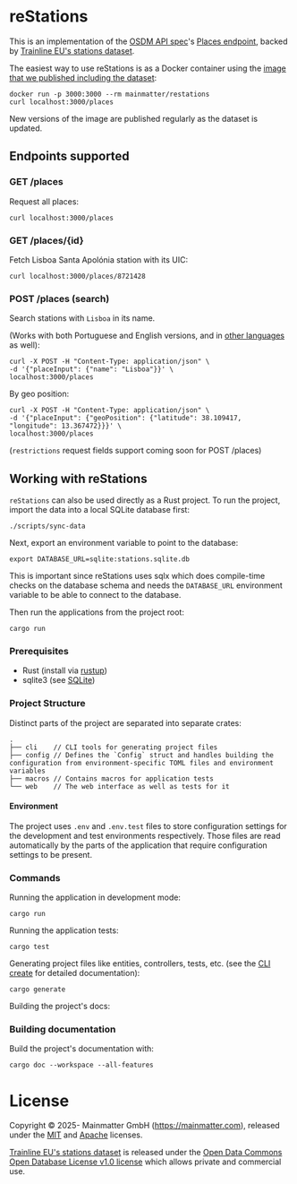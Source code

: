 # reStations

This is an implementation of the [OSDM API spec](https://osdm.io)'s [Places endpoint](https://redocly.github.io/redoc/?url=https://raw.githubusercontent.com/UnionInternationalCheminsdeFer/OSDM/master/specification/v3.3/OSDM-online-api-v3.3.0.yml&nocors#tag/Places), backed by [Trainline EU's stations dataset](https://github.com/trainline-eu/stations).

The easiest way to use reStations is as a Docker container using the [image that we published including the dataset](https://hub.docker.com/r/mainmatter/restations):

```
docker run -p 3000:3000 --rm mainmatter/restations
curl localhost:3000/places
```

New versions of the image are published regularly as the dataset is updated.

## Endpoints supported

### GET /places

Request all places:
```
curl localhost:3000/places
```

### GET /places/{id}

Fetch Lisboa Santa Apolónia station with its UIC:
```
curl localhost:3000/places/8721428
```

### POST /places (search)

Search stations with `Lisboa` in its name.

(Works with both Portuguese and English versions, and in [other languages](https://github.com/trainline-eu/stations/blob/master/src/main/resources/languages.json) as well):
```
curl -X POST -H "Content-Type: application/json" \
-d '{"placeInput": {"name": "Lisboa"}}' \
localhost:3000/places
```

By geo position:
```
curl -X POST -H "Content-Type: application/json" \
-d '{"placeInput": {"geoPosition": {"latitude": 38.109417, "longitude": 13.367472}}}' \
localhost:3000/places
```

(`restrictions` request fields support coming soon for POST /places)

## Working with reStations

`reStations` can also be used directly as a Rust project. To run the project, import the data into a local SQLite database first:

```
./scripts/sync-data
```

Next, export an environment variable to point to the database:

```
export DATABASE_URL=sqlite:stations.sqlite.db
```

This is important since reStations uses sqlx which does compile-time checks on the database schema and needs the `DATABASE_URL` environment variable to be able to connect to the database.

Then run the applications from the project root:

```
cargo run
```

### Prerequisites

* Rust (install via [rustup](https://rustup.rs))
* sqlite3 (see [SQLite](https://www.sqlite.org))

### Project Structure

Distinct parts of the project are separated into separate crates:

```
.
├── cli    // CLI tools for generating project files
├── config // Defines the `Config` struct and handles building the configuration from environment-specific TOML files and environment variables
├── macros // Contains macros for application tests
└── web    // The web interface as well as tests for it
```

#### Environment

The project uses `.env` and `.env.test` files to store configuration settings for the development and test environments respectively. Those files are read automatically by the parts of the application that require configuration settings to be present.

### Commands

Running the application in development mode:

```
cargo run
```

Running the application tests:

```
cargo test
```

Generating project files like entities, controllers, tests, etc. (see the [CLI create](./cli/README.md) for detailed documentation):

```
cargo generate
```

Building the project's docs:

### Building documentation

Build the project's documentation with:

```
cargo doc --workspace --all-features
```

# License

Copyright © 2025- Mainmatter GmbH (https://mainmatter.com), released under the
[MIT](./LICENSE-MIT) and [Apache](./LICENSE-APACHE) licenses.

[Trainline EU's stations dataset](https://github.com/trainline-eu/stations) is released under the [Open Data Commons Open Database License v1.0 license](https://github.com/trainline-eu/stations/blob/master/LICENCE.txt) which allows private and commercial use.
